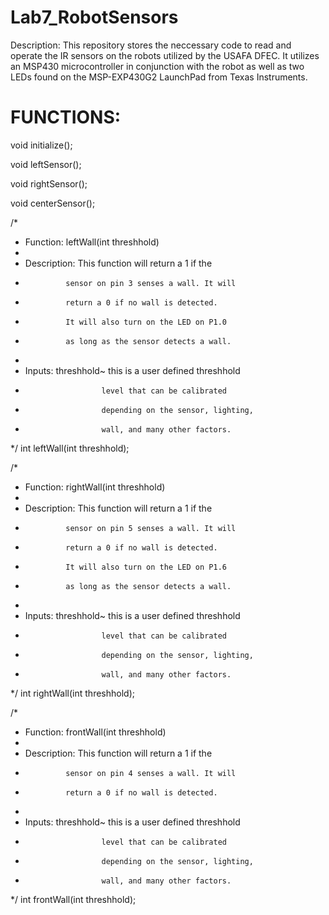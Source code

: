 Lab7_RobotSensors
=================

Description:
  This repository stores the neccessary code to read and operate the IR sensors on the robots 
  utilized by the USAFA DFEC. It utilizes an MSP430 microcontroller in conjunction with the 
  robot as well as two LEDs found on the MSP-EXP430G2 LaunchPad from Texas Instruments.
  
FUNCTIONS:
===========

void initialize();

void leftSensor();

void rightSensor();

void centerSensor();

/*
 * Function: leftWall(int threshhold)
 *
 * Description: This function will return a 1 if the
 * 				sensor on pin 3 senses a wall. It will
 * 				return a 0 if no wall is detected.
 * 				It will also turn on the LED on P1.0
 * 				as long as the sensor detects a wall.
 *
 * 	Inputs: threshhold~ this is a user defined threshhold
 * 						level that can be calibrated
 * 						depending on the sensor, lighting,
 * 						wall, and many other factors.
 */
int leftWall(int threshhold);

/*
 * Function: rightWall(int threshhold)
 *
 * Description: This function will return a 1 if the
 * 				sensor on pin 5 senses a wall. It will
 * 				return a 0 if no wall is detected.
 * 				It will also turn on the LED on P1.6
 * 				as long as the sensor detects a wall.
 *
 * 	Inputs: threshhold~ this is a user defined threshhold
 * 						level that can be calibrated
 * 						depending on the sensor, lighting,
 * 						wall, and many other factors.
 */
int rightWall(int threshhold);

/*
 * Function: frontWall(int threshhold)
 *
 * Description: This function will return a 1 if the
 * 				sensor on pin 4 senses a wall. It will
 * 				return a 0 if no wall is detected.
 *
 * 	Inputs: threshhold~ this is a user defined threshhold
 * 						level that can be calibrated
 * 						depending on the sensor, lighting,
 * 						wall, and many other factors.
 */
int frontWall(int threshhold);
